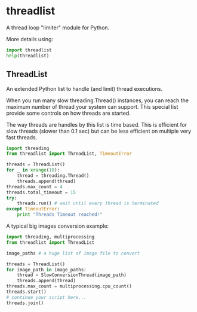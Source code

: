 threadlist
==========

A thread loop "limiter" module for Python.

More details using:

```python
import threadlist
help(threadlist)
```


ThreadList
----------

An extended Python list to handle (and limit) thread executions.

When you run many slow threading.Thread() instances, you can reach the maximum number of thread your system can support. This special list provide some controls on how threads are started.

The way threads are handles by this list is time based. This is efficient for slow threads (slower than 0.1 sec) but can be less efficient on multiple very fast threads.

```python
import threading
from threadlist import ThreadList, TimeoutError

threads = ThreadList()
for _ in xrange(10):
    thread = threading.Thread()
    threads.append(thread)
threads.max_count = 4
threads.total_timeout = 15
try:
    threads.run() # wait until every thread is terminated
except TimeoutError:
    print "Threads Timeout reached!"
```

A typical big images conversion example:

```python
import threading, multiprocessing
from threadlist import ThreadList

image_paths # a huge list of image file to convert

threads = ThreadList()
for image_path in image_paths:
    thread = SlowConversionThread(image_path)
    threads.append(thread)
threads.max_count = multiprocessing.cpu_count()
threads.start()
# continue your script here...
threads.join()
```
